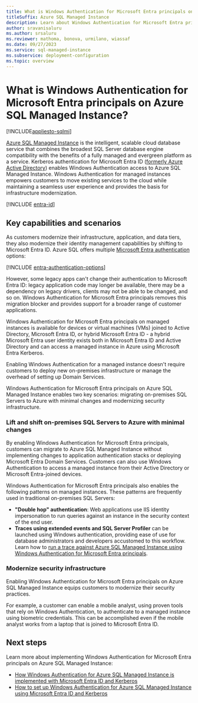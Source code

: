 ```yaml
---
title: What is Windows Authentication for Microsoft Entra principals on Azure SQL Managed Instance?
titleSuffix: Azure SQL Managed Instance
description: Learn about Windows Authentication for Microsoft Entra principals on Azure SQL Managed Instance.
author: sravanisaluru
ms.author: srsaluru
ms.reviewer: mathoma, bonova, urmilano, wiassaf
ms.date: 09/27/2023
ms.service: sql-managed-instance
ms.subservice: deployment-configuration
ms.topic: overview
---
```


# What is Windows Authentication for Microsoft Entra principals on Azure SQL Managed Instance? 
[!INCLUDE[appliesto-sqlmi](../includes/appliesto-sqlmi.md)]

[Azure SQL Managed Instance](sql-managed-instance-paas-overview.md) is the intelligent, scalable cloud database service that combines the broadest SQL Server database engine compatibility with the benefits of a fully managed and evergreen platform as a service. Kerberos authentication for Microsoft Entra ID ([formerly Azure Active Directory](/azure/active-directory/fundamentals/new-name)) enables Windows Authentication access to Azure SQL Managed Instance. Windows Authentication for managed instances empowers customers to move existing services to the cloud while maintaining a seamless user experience and provides the basis for infrastructure modernization.

[!INCLUDE [entra-id](../includes/entra-id.md)]

## Key capabilities and scenarios

As customers modernize their infrastructure, application, and data tiers, they also modernize their identity management capabilities by shifting to Microsoft Entra ID. Azure SQL offers multiple [Microsoft Entra authentication](../database/authentication-aad-overview.md) options:

[!INCLUDE [entra-authentication-options](../includes/entra-authentication-options.md)]

However, some legacy apps can't change their authentication to Microsoft Entra ID: legacy application code may longer be available, there may be a dependency on legacy drivers, clients may not be able to be changed, and so on. Windows Authentication for Microsoft Entra principals removes this migration blocker and provides support for a broader range of customer applications.

Windows Authentication for Microsoft Entra principals on managed instances is available for devices or virtual machines (VMs) joined to Active Directory, Microsoft Entra ID, or hybrid Microsoft Entra ID - a hybrid Microsoft Entra user identity exists both in Microsoft Entra ID and Active Directory and can access a managed instance in Azure using Microsoft Entra Kerberos.

Enabling Windows Authentication for a managed instance doesn't require customers to deploy new on-premises infrastructure or manage the overhead of setting up Domain Services.

Windows Authentication for Microsoft Entra principals on Azure SQL Managed Instance enables two key scenarios: migrating on-premises SQL Servers to Azure with minimal changes and modernizing security infrastructure.

### Lift and shift on-premises SQL Servers to Azure with minimal changes

By enabling Windows Authentication for Microsoft Entra principals, customers can migrate to Azure SQL Managed Instance without implementing changes to application authentication stacks or deploying Microsoft Entra Domain Services. Customers can also use Windows Authentication to access a managed instance from their Active Directory or Microsoft Entra-joined devices.

Windows Authentication for Microsoft Entra principals also enables the following patterns on managed instances. These patterns are frequently used in traditional on-premises SQL Servers:


- **"Double hop" authentication**: Web applications use IIS identity impersonation to run queries against an instance in the security context of the end user.
- **Traces using extended events and SQL Server Profiler** can be launched using Windows authentication, providing ease of use for database administrators and developers accustomed to this workflow. Learn how to [run a trace against Azure SQL Managed Instance using Windows Authentication for Microsoft Entra principals](winauth-azuread-run-trace-managed-instance.md).

### Modernize security infrastructure

Enabling Windows Authentication for Microsoft Entra principals on Azure SQL Managed Instance equips customers to modernize their security practices.

For example, a customer can enable a mobile analyst, using proven tools that rely on Windows Authentication, to authenticate to a managed instance using biometric credentials. This can be accomplished even if the mobile analyst works from a laptop that is joined to Microsoft Entra ID.

## Next steps

Learn more about implementing Windows Authentication for Microsoft Entra principals on Azure SQL Managed Instance:

- [How Windows Authentication for Azure SQL Managed Instance is implemented with Microsoft Entra ID and Kerberos](winauth-implementation-aad-kerberos.md)
- [How to set up Windows Authentication for Azure SQL Managed Instance using Microsoft Entra ID and Kerberos](winauth-azuread-setup.md)
